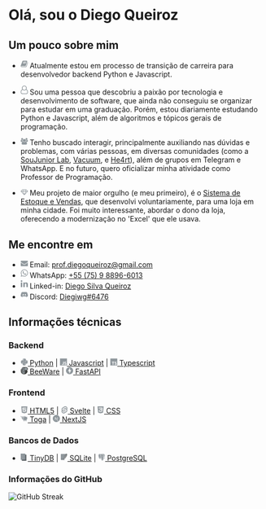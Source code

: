 # Olá, sou o Diego Queiroz

## Um pouco sobre mim

- <img src="assets/book.svg" width="14" /> Atualmente estou em processo de transição de carreira para desenvolvedor backend Python e Javascript.

- <img src="assets/user-o.svg" width="14" /> Sou uma pessoa que descobriu a paixão por tecnologia e desenvolvimento de software, que ainda não conseguiu se organizar para estudar em uma graduação. Porém, estou diariamente estudando Python e Javascript, além de algoritmos e tópicos gerais de programação.

- <img src="assets/users.svg" width="14" /> Tenho buscado interagir, principalmente auxiliando nas dúvidas e problemas, com várias pessoas, em diversas comunidades (como a [SouJunior Lab](https://discord.gg/soujunior-community-759176734460346423), [Vacuum](https://discord.gg/vacuum), e [He4rt](https://discord.gg/he4rt)), além de grupos em Telegram e WhatsApp. E no futuro, quero oficializar minha atividade como Professor de Programação.

<a name="Discord"></a>

- <img src="assets/diamond.svg" width="14" /> Meu projeto de maior orgulho (e meu primeiro), é o [Sistema de Estoque e Vendas](https://github.com/Diegiwg/sistema-de-vendas-inventario-queiroz-lubrificantes), que desenvolvi voluntariamente, para uma loja em minha cidade. Foi muito interessante, abordar o dono da loja, oferecendo a modernização no 'Excel' que ele usava.

## Me encontre em

- <img src="assets/envelope.svg" width="14" /> Email: [prof.diegoqueiroz@gmail.com](mailto:prof.diegoqueiroz@gmail.com)
- <img src="assets/whatsapp.svg" width="14" /> WhatsApp: [+55 (75) 9 8896-6013](https://tinyurl.com/WhatsApp-Diegiwg)
- <img src="assets/linkedin.svg" width="14" /> Linked-in: [Diego Silva Queiroz](https://www.linkedin.com/in/diego-silva-queiroz)
- <img src="assets/discord.svg" width="14" /> Discord: [Diegiwg#6476](#Discord)

## Informações técnicas

### Backend

- [<img src="assets/python.svg" width="14" /> Python](https://www.python.org/) | [<img src="assets/javascript.svg" width="14" /> Javascript](https://www.javascript.com/) | [<img src="assets/typescript.svg" width="14" /> Typescript](https://www.typescriptlang.org/)
- [<img src="assets/beeware.svg" width="14" /> BeeWare](https://beeware.org/) | [<img src="assets/fastapi.svg" width="14" /> FastAPI](https://fastapi.tiangolo.com/)

### Frontend

- [<img src="assets/html5.svg" width="14" /> HTML5](https://developer.mozilla.org/pt-BR/docs/Web/HTML) | [<img src="assets/svelte.svg" width="14" /> Svelte](https://svelte.dev/) | [<img src="assets/css.svg" width="14" /> CSS](https://developer.mozilla.org/pt-BR/docs/Web/CSS)
- [<img src="assets/toga.svg" width="14" /> Toga](https://toga.readthedocs.io/) | [<img src="assets/nextjs.svg" width="14" /> NextJS](https://nextjs.org/)

### Bancos de Dados

- [<img src="assets/tinydb.svg" width="14" /> TinyDB](https://tinydb.readthedocs.io/) | [<img src="assets/x-sqlite.svg" width="14" /> SQLite](https://www.sqlite.org/) | [<img src="assets/postgresql.svg" width="14" /> PostgreSQL](https://www.postgresql.org/)

### Informações do GitHub

![GitHub Streak](https://github-readme-streak-stats.herokuapp.com?user=Diegiwg&theme=transparent&locale=pt_BR&date_format=j%2Fn%5B%2FY%5D&card_width=520)
